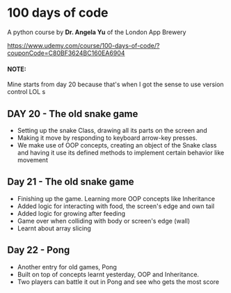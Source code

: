 # 100 days of code 
A python course by **Dr. Angela Yu** of the London App Brewery

https://www.udemy.com/course/100-days-of-code/?couponCode=C80BF3624BC160EA6904


#### NOTE:
Mine starts from day 20 because that's when I got the sense to use version control LOL
s
## DAY 20 - The old snake game
- Setting up the snake Class, drawing all its parts on the screen and 
- Making it move by responding to keyboard arrow-key presses.
- We make use of OOP concepts, creating an object of the Snake class and
having it use its defined methods to implement certain behavior like 
movement

## Day 21 - The old snake game
- Finishing up the game. Learning more OOP concepts like Inheritance
- Added logic for interacting with food, the screen's edge and own tail
- Added logic for growing after feeding
- Game over when colliding with body or screen's edge (wall)
- Learnt about array slicing

## Day 22 - Pong
- Another entry for old games, Pong
- Built on top of concepts learnt yesterday, OOP and Inheritance.
- Two players can battle it out in Pong and see who gets the most score
